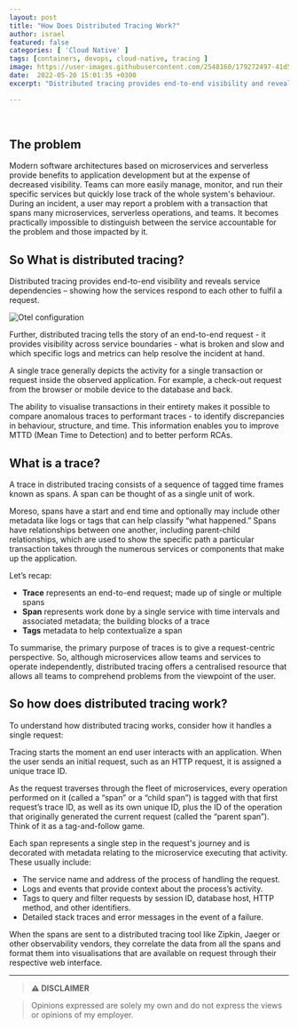 ```yaml
---
layout: post
title: "How Does Distributed Tracing Work?"
author: israel
featured: false
categories: [ 'Cloud Native' ]
tags: [containers, devops, cloud-native, tracing ]
image: https://user-images.githubusercontent.com/2548160/179272497-41d5c333-e0ce-4567-99d1-3fe654fbb152.png
date:  2022-05-20 15:01:35 +0300
excerpt: "Distributed tracing provides end-to-end visibility and reveals service dependencies – showing how the services respond to each other to fulfil a request..."

---
```

<br>

## The problem 

Modern software architectures based on microservices and serverless provide benefits to application development but at the expense of decreased visibility. Teams can more easily manage, monitor, and run their specific services but quickly lose track of the whole system's behaviour. During an incident, a user may report a problem with a transaction that spans many microservices, serverless operations, and teams. It becomes practically impossible to distinguish between the service accountable for the problem and those impacted by it.

## So What is distributed tracing? 

Distributed tracing provides end-to-end visibility and reveals service dependencies – showing how the services respond to each other to fulfil a request. 

<p class="aligncenter">
<img class="lazyimg" alt="Otel configuration" src="https://user-images.githubusercontent.com/2548160/179273428-613bfcb8-d88b-4249-bda8-54a4640bc4eb.jpg"/> 
<br>
</p>

Further, distributed tracing tells the story of an end-to-end request - it provides visibility across service boundaries - what is broken and slow and which specific logs and metrics can help resolve the incident at hand. 

A single trace generally depicts the activity for a single transaction or request inside the observed application. For example, a check-out request from the browser or mobile device to the database and back. 

The ability to visualise transactions in their entirety makes it possible to compare anomalous traces to performant traces  - to identify discrepancies in behaviour, structure, and time. This information enables you to improve MTTD (Mean Time to Detection) and to better perform RCAs.  


## What is a trace? 

A trace in distributed tracing consists of a sequence of tagged time frames known as spans. A span can be thought of as a single unit of work. 

Moreso, spans have a start and end time and optionally may include other metadata like logs or tags that can help classify “what happened.” Spans have relationships between one another, including parent-child relationships, which are used to show the specific path a particular transaction takes through the numerous services or components that make up the application.

Let’s recap: 

* **Trace** represents an end-to-end request; made up of single or multiple spans
* **Span** represents work done by a single service with time intervals and associated metadata; the building blocks of a trace
* **Tags** metadata to help contextualize a span

To summarise, the primary purpose of traces is to give a request-centric perspective. So, although microservices allow teams and services to operate independently, distributed tracing offers a centralised resource that allows all teams to comprehend problems from the viewpoint of the user. 


## So how does distributed tracing work? 

To understand how distributed tracing works, consider how it handles a single request:

Tracing starts the moment an end user interacts with an application. When the user sends an initial request, such as an HTTP request, it is assigned a unique trace ID. 

As the request traverses through the fleet of microservices, every operation performed on it (called a “span” or a “child span”) is tagged with that first request’s trace ID, as well as its own unique ID, plus the ID of the operation that originally generated the current request (called the “parent span”). Think of it as a tag-and-follow game. 

Each span represents a single step in the request's journey and is decorated with metadata relating to the microservice executing that activity. These usually include:


* The service name and address of the process of handling the request.
* Logs and events that provide context about the process’s activity.
* Tags to query and filter requests by session ID, database host, HTTP method, and other identifiers.
* Detailed stack traces and error messages in the event of a failure.

When the spans are sent to a distributed tracing tool like Zipkin, Jaeger or other observability vendors, they correlate the data from all the spans and format them into visualisations that are available on request through their respective web interface. 


-------
>  **⚠ DISCLAIMER**

> Opinions expressed are solely my own and do not express the views or opinions of my employer.